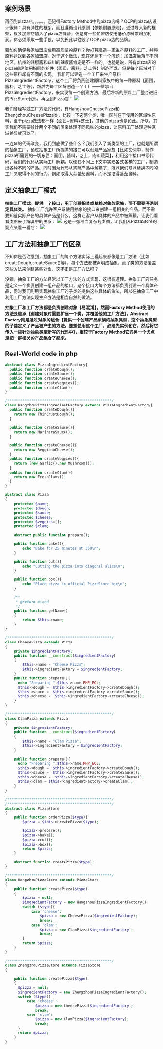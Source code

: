 ## 案例场景
再回到pizza店。。。。。。还记得Factory Method中的pizza店吗？OOP的pizza店设计很棒：具有弹性的框架，而且遵循设计原则【依赖倒置原则】。通过导入新的框架，很多加盟店加入了pizza店阵营，但是有一些加盟店使用低价原料来增加利润。你必须采取一些手段，以免长此以往毁了OOP pizza店的品牌。

要如何确保每家加盟店使用高质量的原料？你打算建造一家生产原料的工厂，并将原料运送到各家加盟店。对于这个做法，现在还剩下一个问题：加盟店坐落于不同地区，杭州的辣椒酱和四川的辣椒酱肯定是不一样的。也就是说，所有pizza店的pizza都是使用相同的组件【面团，酱料，芝士等】制造而成，但是每个区域对于这些原料却有不同的实现。
我们可以建造一个工厂来生产原料PizzaIngredientFactory，这个工厂将负责创建原料家族中的每一种原料【面团，酱料，芝士等】，然后为每个区域创造一个工厂——继承自PizzaIngredientFactory，来实现每一个创建方法，最后将新的原料工厂整合进旧的PizzStore代码。再回到Pizza店：
![](https://github.com/sdwang1/design-pattern/blob/master/blogimg/Abstract_Factory_pizzaStore_uml.png)

我们曾经写过工厂方法的代码，有HangzhouCheesePizza和ZhengzhouCheesePizza类，比较一下这两个类，唯一区别在于使用的区域性原料，至于pizza做法都一样【面团+酱料+芝士】，其他的pizza也是如此。所以，其实我们不需要设计两个不同的类来处理不同风味的pizza，让原料工厂处理这种区域差异就可以了。

一连串的代码改变，我们到底做了些什么？我们引入了新类型的工厂，也就是所谓的抽象工厂，通过抽象工厂所提供的接口可以创建产品家族【比如文例中，制作pizza所需要的一切东西：面团，酱料，芝士，肉和蔬菜】，利用这个接口书写代码，我们的代码从实际工厂解耦，以便在不同上下文中实现各式各样的工厂，制造出各种不同的产品。同时因为代码从实际产品中解耦了，所以我们可以替换不同的工厂来取得不同的行为，例如取得大蒜番茄酱料，而不是取得番茄酱料。
## 定义抽象工厂模式
**抽象工厂模式，提供一个接口，用于创建相关或依赖对象的家族，而不需要明确制定具体类。**
抽象工厂允许客户端使用抽象的接口来创建一组相关的产品，而不需要知道实际产出的具体产品是什么。这样让客户从具体的产品中被解藕。让我们看看类图来了解其中的关系：
![](https://github.com/sdwang1/design-pattern/blob/master/blogimg/Abstract_Factory_uml.png)
这是一张相当复杂的类图，让我们从PizzaStore的观点来看一看它：
![](https://github.com/sdwang1/design-pattern/blob/master/blogimg/Abstract_Factory_pizzaStore.png)
## 工厂方法和抽象工厂的区别
不知你是否注意到，抽象工厂的每个方法实际上看起来都像是工厂方法（比如createDough,createSauce()等）。每个方法都被声明成抽象，而子类的方法覆盖这些方法来创建某些对象，这不正是工厂方法吗？

没错，抽象工厂的方法经常以工厂方法的方式实现，这很有道理。抽象工厂的任务是定义一个负责创建一组产品的接口，这个接口内每个方法都负责创建一个具体产品，同时我们利用实现抽象工厂的子类的提供这些具体的做法，所以在抽象工厂中利用工厂方法实现生产方法是相当自然的做法。

**抽象工厂和工厂方法都是负责创建对象【易混淆】，然而Factory Method使用的方法是继承【创建对象时需要扩展一个类，并覆盖他的工厂方法】，Abstract Factory则是通过对象的组合【提供一个创建产品家族的抽象类型，这个抽象类型的子类定义了产品被产生的方法，要想使用这个工厂，必须先实例化它，然后将它传入一些针对抽象类型所写的代码中】，相较于Factory Method它的另一个优点是把一群相关的产品集合了起来。**
## Real-World code in php
```php
abstract class PizzaIngredientFactory{
  public function createDough();
  public function createSauce();
  public function createCheese();
  public function createVeggies();
  public function createClam();
}

/************************************************/
class HangzhouPizzaIngredientFactory extends PizzaIngredientFactory{
  public function createDough(){
    return new ThinCrustDough();
  }

  public function createSauce(){
    return new MarinaraSauce();
  }

  public function createCheese(){
    return new ReggianoCheese();
  }
  public function createVeggies(){
    return [new Garlic(),new Mushroom()];
  }
  public function createClam(){
    return new FreshClams();
  }
}

abstract class Pizza
{
    protected $name;
    protected $dough;
    protected $sauce;
    protected $cheese;
    protected $veggies=[];
    protected $clam;

    abstract public function prepare();

    public function bake(){
        echo "Bake for 25 minutes at 350\n";
    }

    public function cut(){
        echo "Cutting the pizza into diagonal slice\n";
    }

    public function box(){
        echo "Place pizza in official PizzaStore box\n";
    }

    /**
     * @return mixed
     */
    public function getName()
    {
        return $this->name;
    }
}

/************************************************/
class CheesePizza extends Pizza
{
    private $ingredientFactory;
    public function __construct($ingredientFactory)
    {
        $this->name = "Cheese Pizza";
        $this->ingredientFactory = $ingredientFactory;
    }
    public function prepare(){
      echo "Preparing ".$this->name.PHP_EOL;
      $this->dough =  $this->ingredientFactory->createDough();
      $this->sauce =  $this->ingredientFactory->createSauce();
      $this->cheese =  $this->ingredientFactory->createCheese();
    }
}

/************************************************/
class ClamPizza extends Pizza
{
    private $ingredientFactory;
    public function __construct($ingredientFactory)
    {
        $this->name = "Clam Pizza";
        $this->ingredientFactory = $ingredientFactory;
    }

    public function prepare(){
      echo "Preparing ".$this->name.PHP_EOL;
      $this->dough =  $this->ingredientFactory->createDough();
      $this->sauce =  $this->ingredientFactory->createSauce();
      $this->cheese =  $this->ingredientFactory->createCheese();
      $this->clam = $this->ingredientFactory->createClam();
    }
}

/************************************************/
/************************************************/
abstract class PizzaStore
{
    public function orderPizza($type){
        $pizza = $this->createPizza($type);

        $pizza->prepare();
        $pizza->bake();
        $pizza->cut();
        $pizza->box();
        return $pizza;
    }

    abstract function createPizza($type);
}

/************************************************/
class HangzhouPizzaStore extends PizzaStore
{
    public function createPizza($type)
    {
        $pizza = null;
        $ingredientFactory = new HangzhouPizzaIngredientFactory();
        switch ($type){
            case 'cheese':
                $pizza = new CheesePizza($ingredientFactory);
                break;
            case 'clam':
                $pizza = new ClamPizza($ingredientFactory);
                break;
        }
        return $pizza;
    }
}

/************************************************/
class ZhengzhouPizzaStore extends PizzaStore
{

    public function createPizza($type)
    {
      $pizza = null;
      $ingredientFactory = new ZhengzhouPizzaIngredientFactory();
      switch ($type){
          case 'cheese':
              $pizza = new CheesePizza($ingredientFactory);
              break;
          case 'clam':
              $pizza = new ClamPizza($ingredientFactory);
              break;
      }
      return $pizza;
    }
}
```

